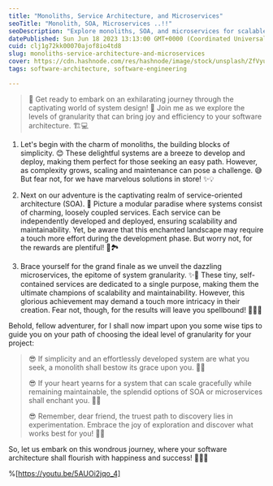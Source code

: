 ```yaml
---
title: "Monoliths, Service Architecture, and Microservices"
seoTitle: "Monolith, SOA, Microservices ..!!"
seoDescription: "Explore monoliths, SOA, and microservices for scalable, maintainable software. Utilize granularity to determine ideal architecture"
datePublished: Sun Jun 18 2023 13:13:00 GMT+0000 (Coordinated Universal Time)
cuid: clj1g72kk00070ajof8io4td8
slug: monoliths-service-architecture-and-microservices
cover: https://cdn.hashnode.com/res/hashnode/image/stock/unsplash/ZfVyuV8l7WU/upload/3fe87a098beb695e391e5a9c01e9dc69.jpeg
tags: software-architecture, software-engineering

---
```


> 🚀 Get ready to embark on an exhilarating journey through the captivating world of system design! 🌟 Join me as we explore the levels of granularity that can bring joy and efficiency to your software architecture. 🏗️💻

1. Let's begin with the charm of monoliths, the building blocks of simplicity. 😊 These delightful systems are a breeze to develop and deploy, making them perfect for those seeking an easy path. However, as complexity grows, scaling and maintenance can pose a challenge. 😅 But fear not, for we have marvelous solutions in store! ✨💡
    
2. Next on our adventure is the captivating realm of service-oriented architecture (SOA). 🏰 Picture a modular paradise where systems consist of charming, loosely coupled services. Each service can be independently developed and deployed, ensuring scalability and maintainability. Yet, be aware that this enchanted landscape may require a touch more effort during the development phase. But worry not, for the rewards are plentiful! 🌈🏞️
    
3. Brace yourself for the grand finale as we unveil the dazzling microservices, the epitome of system granularity. ✨🎉 These tiny, self-contained services are dedicated to a single purpose, making them the ultimate champions of scalability and maintainability. However, this glorious achievement may demand a touch more intricacy in their creation. Fear not, though, for the results will leave you spellbound! 🎯✨🔮
    

Behold, fellow adventurer, for I shall now impart upon you some wise tips to guide you on your path of choosing the ideal level of granularity for your project:

> 😎 If simplicity and an effortlessly developed system are what you seek, a monolith shall bestow its grace upon you. 💪😄
> 
> 😎 If your heart yearns for a system that can scale gracefully while remaining maintainable, the splendid options of SOA or microservices shall enchant you. 🌟🚀
> 
> 😎 Remember, dear friend, the truest path to discovery lies in experimentation. Embrace the joy of exploration and discover what works best for you! 🌈💡

So, let us embark on this wondrous journey, where your software architecture shall flourish with happiness and success! 🚀🌟✨

%[https://youtu.be/5AUOi2jqo_4]
